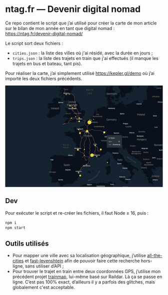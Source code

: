 # ntag.fr — Devenir digital nomad

Ce repo contient le script que j’ai utilisé pour créer la carte de mon article sur le bilan de mon année en tant que digital nomad : https://ntag.fr/devenir-digital-nomad/

Le script sort deux fichiers :

- `cities.json` : la liste des villes où j'ai résidé, avec la durée en jours ;
- `trips.json` : la liste des trajets en train que j'ai effectués (il manque les trajets en bus et bateau, tant pis).

Pour réaliser la carte, j’ai simplement utilisé https://kepler.gl/demo où j’ai importé les deux fichiers précédents.

<img src="illu.png" />

## Dev

Pour exécuter le script et re-créer les fichiers, il faut Node ≥ 16, puis :

```bash
npm i
npm start
```

## Outils utilisés

- Pour mapper une ville avec sa localisation géographique, j’utilise [all-the-cities](https://www.npmjs.com/package/all-the-cities) et [fast-levenshtein](https://www.npmjs.com/package/fast-levenshtein) afin de pouvoir faire cette recherche hors-ligne, sans utiliser d’API ;
- Pour trouver le trajet en train entre deux coordonnées GPS, j’utilise mon précédent projet [trainmap](https://github.com/NTag/trainmap), lui-même basé sur Raildar. Là ça se passe en ligne. C’est pas 100% exact, d’ailleurs il y a parfois des glitches, mais globalement c'est acceptable.
